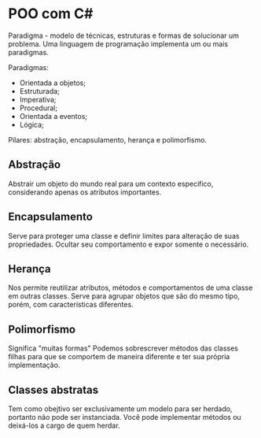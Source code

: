 # POO com C#
Paradigma - modelo de técnicas, estruturas e formas de solucionar um problema.
Uma linguagem de programação implementa um ou mais paradigmas.

Paradigmas:
* Orientada a objetos;
* Estruturada;
* Imperativa;
* Procedural;
* Orientada a eventos;
* Lógica;

Pilares: abstração, encapsulamento, herança e polimorfismo. 

## Abstração
Abstrair um objeto do mundo real para um contexto específico, considerando apenas os atributos importantes.

## Encapsulamento
Serve para proteger uma classe e definir limites para alteração de suas propriedades. Ocultar seu comportamento e expor somente o necessário.

## Herança
Nos permite reutilizar atributos, métodos e comportamentos de uma classe em outras classes.
Serve para agrupar objetos que são do mesmo tipo, porém, com características diferentes.

## Polimorfismo
Significa "muitas formas"
Podemos sobrescrever métodos das classes filhas para que se comportem de maneira diferente e ter sua própria implementação.

## Classes abstratas
Tem como obejtivo ser exclusivamente um modelo para ser herdado, portanto não pode ser instanciada.
Você pode implementar métodos ou deixá-los a cargo de quem herdar.

